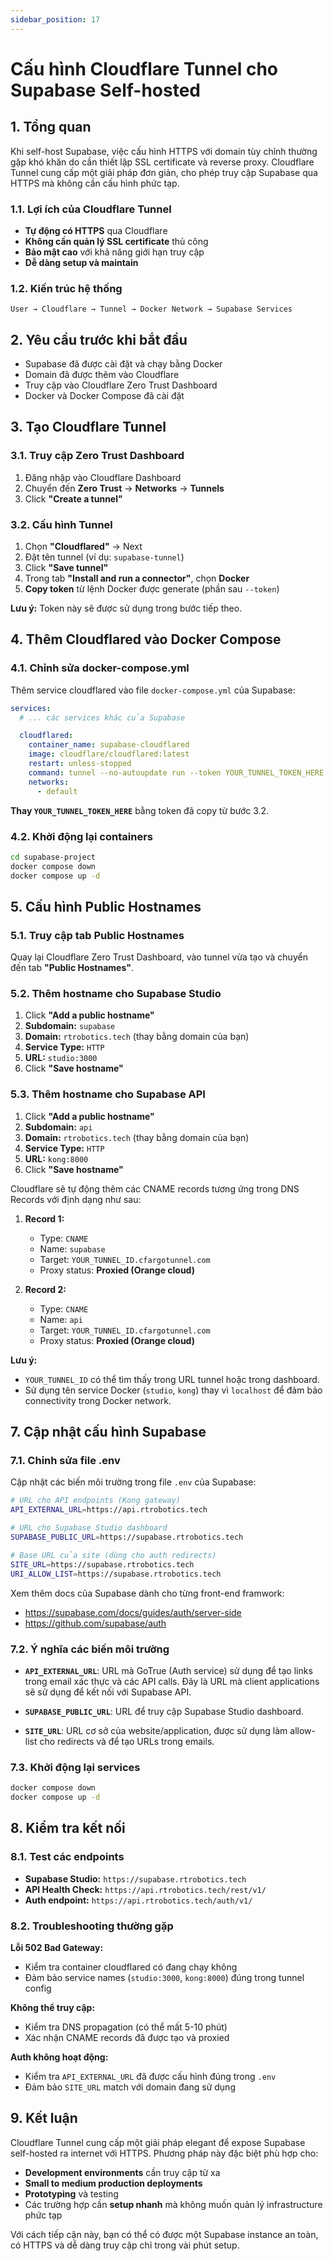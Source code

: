 ```yaml
---
sidebar_position: 17
---
```


# Cấu hình Cloudflare Tunnel cho Supabase Self-hosted

## 1. Tổng quan

Khi self-host Supabase, việc cấu hình HTTPS với domain tùy chỉnh thường gặp khó khăn do cần thiết lập SSL certificate và reverse proxy. Cloudflare Tunnel cung cấp một giải pháp đơn giản, cho phép truy cập Supabase qua HTTPS mà không cần cấu hình phức tạp.

### 1.1. Lợi ích của Cloudflare Tunnel

- **Tự động có HTTPS** qua Cloudflare
- **Không cần quản lý SSL certificate** thủ công
- **Bảo mật cao** với khả năng giới hạn truy cập
- **Dễ dàng setup và maintain**

### 1.2. Kiến trúc hệ thống

```
User → Cloudflare → Tunnel → Docker Network → Supabase Services
```

## 2. Yêu cầu trước khi bắt đầu

- Supabase đã được cài đặt và chạy bằng Docker
- Domain đã được thêm vào Cloudflare
- Truy cập vào Cloudflare Zero Trust Dashboard
- Docker và Docker Compose đã cài đặt

## 3. Tạo Cloudflare Tunnel

### 3.1. Truy cập Zero Trust Dashboard

1. Đăng nhập vào Cloudflare Dashboard
2. Chuyển đến **Zero Trust** → **Networks** → **Tunnels**
3. Click **"Create a tunnel"**

### 3.2. Cấu hình Tunnel

1. Chọn **"Cloudflared"** → Next
2. Đặt tên tunnel (ví dụ: `supabase-tunnel`)
3. Click **"Save tunnel"**
4. Trong tab **"Install and run a connector"**, chọn **Docker**
5. **Copy token** từ lệnh Docker được generate (phần sau `--token`)

**Lưu ý:** Token này sẽ được sử dụng trong bước tiếp theo.

## 4. Thêm Cloudflared vào Docker Compose

### 4.1. Chỉnh sửa docker-compose.yml

Thêm service cloudflared vào file `docker-compose.yml` của Supabase:

```yaml
services:
  # ... các services khác của Supabase

  cloudflared:
    container_name: supabase-cloudflared
    image: cloudflare/cloudflared:latest
    restart: unless-stopped
    command: tunnel --no-autoupdate run --token YOUR_TUNNEL_TOKEN_HERE
    networks:
      - default
```

**Thay `YOUR_TUNNEL_TOKEN_HERE`** bằng token đã copy từ bước 3.2.

### 4.2. Khởi động lại containers

```bash
cd supabase-project
docker compose down
docker compose up -d
```

## 5. Cấu hình Public Hostnames

### 5.1. Truy cập tab Public Hostnames

Quay lại Cloudflare Zero Trust Dashboard, vào tunnel vừa tạo và chuyển đến tab **"Public Hostnames"**.

### 5.2. Thêm hostname cho Supabase Studio

1. Click **"Add a public hostname"**
2. **Subdomain:** `supabase`
3. **Domain:** `rtrobotics.tech` (thay bằng domain của bạn)
4. **Service Type:** `HTTP`
5. **URL:** `studio:3000`
6. Click **"Save hostname"**

### 5.3. Thêm hostname cho Supabase API

1. Click **"Add a public hostname"**
2. **Subdomain:** `api`
3. **Domain:** `rtrobotics.tech` (thay bằng domain của bạn)  
4. **Service Type:** `HTTP`
5. **URL:** `kong:8000`
6. Click **"Save hostname"**

Cloudflare sẽ tự động thêm các CNAME records tương ứng trong DNS Records với định dạng như sau:
1. **Record 1:**
   - Type: `CNAME`
   - Name: `supabase`
   - Target: `YOUR_TUNNEL_ID.cfargotunnel.com`
   - Proxy status: **Proxied (Orange cloud)**

2. **Record 2:**
   - Type: `CNAME`
   - Name: `api`
   - Target: `YOUR_TUNNEL_ID.cfargotunnel.com`
   - Proxy status: **Proxied (Orange cloud)**

**Lưu ý:** 
- `YOUR_TUNNEL_ID` có thể tìm thấy trong URL tunnel hoặc trong dashboard.
- Sử dụng tên service Docker (`studio`, `kong`) thay vì `localhost` để đảm bảo connectivity trong Docker network.

## 7. Cập nhật cấu hình Supabase

### 7.1. Chỉnh sửa file .env

Cập nhật các biến môi trường trong file `.env` của Supabase:

```bash
# URL cho API endpoints (Kong gateway)
API_EXTERNAL_URL=https://api.rtrobotics.tech

# URL cho Supabase Studio dashboard  
SUPABASE_PUBLIC_URL=https://supabase.rtrobotics.tech

# Base URL của site (dùng cho auth redirects)
SITE_URL=https://supabase.rtrobotics.tech
URI_ALLOW_LIST=https://supabase.rtrobotics.tech
```
Xem thêm docs của Supabase dành cho từng front-end framwork: 
- https://supabase.com/docs/guides/auth/server-side
- https://github.com/supabase/auth

### 7.2. Ý nghĩa các biến môi trường

- **`API_EXTERNAL_URL`**: URL mà GoTrue (Auth service) sử dụng để tạo links trong email xác thực và các API calls. Đây là URL mà client applications sẽ sử dụng để kết nối với Supabase API.

- **`SUPABASE_PUBLIC_URL`**: URL để truy cập Supabase Studio dashboard.

- **`SITE_URL`**: URL cơ sở của website/application, được sử dụng làm allow-list cho redirects và để tạo URLs trong emails.

### 7.3. Khởi động lại services

```bash
docker compose down
docker compose up -d
```

## 8. Kiểm tra kết nối

### 8.1. Test các endpoints

- **Supabase Studio:** `https://supabase.rtrobotics.tech`
- **API Health Check:** `https://api.rtrobotics.tech/rest/v1/`
- **Auth endpoint:** `https://api.rtrobotics.tech/auth/v1/`

### 8.2. Troubleshooting thường gặp

**Lỗi 502 Bad Gateway:**
- Kiểm tra container cloudflared có đang chạy không
- Đảm bảo service names (`studio:3000`, `kong:8000`) đúng trong tunnel config

**Không thể truy cập:**
- Kiểm tra DNS propagation (có thể mất 5-10 phút)
- Xác nhận CNAME records đã được tạo và proxied

**Auth không hoạt động:**
- Kiểm tra `API_EXTERNAL_URL` đã được cấu hình đúng trong `.env`
- Đảm bảo `SITE_URL` match với domain đang sử dụng

## 9. Kết luận

Cloudflare Tunnel cung cấp một giải pháp elegant để expose Supabase self-hosted ra internet với HTTPS. Phương pháp này đặc biệt phù hợp cho:

- **Development environments** cần truy cập từ xa
- **Small to medium production deployments** 
- **Prototyping** và testing
- Các trường hợp cần **setup nhanh** mà không muốn quản lý infrastructure phức tạp

Với cách tiếp cận này, bạn có thể có được một Supabase instance an toàn, có HTTPS và dễ dàng truy cập chỉ trong vài phút setup.